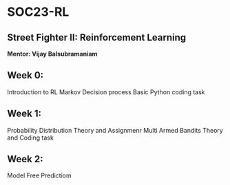 # SOC23-RL
## Street Fighter II: Reinforcement Learning 
**Mentor: Vijay Balsubramaniam**

## Week 0: 
Introduction to RL
Markov Decision process
Basic Python coding task

## Week 1: 
Probability Distribution Theory and Assignmenr
Multi Armed Bandits Theory and Coding task

## Week 2:
Model Free Predictiom



